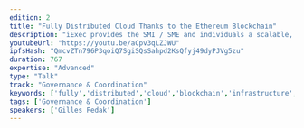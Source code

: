```yaml
---
edition: 2
title: "Fully Distributed Cloud Thanks to the Ethereum Blockchain"
description: "iExec provides the SMI / SME and individuals a scalable, secure and easy access to the application, the data-sets and the computing resources they need. iExec leverages a set of research technologies that have been developed at INRIA and CNRS in the field of Desktop Grid computing (aka Volunteer Computing). The principle is to collect the computer resources underutilized on the Internet to execute very large parallel applications at the fraction of the cost of a traditional supercomputer. Since the early 2000’s we have pushed this idea to its extreme limit by proposing many software and algorithms in the area of large scale data processing, data management, parallel computing, security and dependability, QoS,… iExec relies on XtremWeb-HEP, a mature, solid, and open-source Desktop Grid software which implements all the needed features : fault-tolerance, multi-applications, multi-users, hybrid public/private infrastructure, deployment of virtual images, data management, security and accountability, interoperability with eScience infrastructure, and many more. In this talk, we’ll show how Ethereum can be used to organize decentralised infrastructures and market places, where everyone will be able to rent its computing resources (CPU, storage, GPU, …), where the innovative SMEs which design Big Data and HPC applications will be able to sell them online immediately with the needed resources to run them, and where highly valued data-sets will be rentable with a fine-grain business model. We’ll present some early results that illustrate the interaction between the Ethereum blockchain and regular distributed systems (e.g task scheduler, data management, etc..) Moreover, because the blockchain provides distributed consensus and resiliency while being fully distributed, we think that it’s going to change drastically the way we design distributed systems and applications. We’ll draw some perspectives on blockchain-based infrastructure management, and present the related research directions."
youtubeUrl: "https://youtu.be/aCpv3qLZJWU"
ipfsHash: "QmcvZTn796P3qoiQ7SgiSQsSahpd2KsQfyj49dyPJVg5zu"
duration: 767
expertise: "Advanced"
type: "Talk"
track: "Governance & Coordination"
keywords: ['fully','distributed','cloud','blockchain','infrastructure','dapps','security','resilience','miners','computing','power','iexec','offchain','cpu','servers','HEP','scheduling','resource','management','autonomous','sidechain','energy']
tags: ['Governance & Coordination']
speakers: ['Gilles Fedak']
---
```

